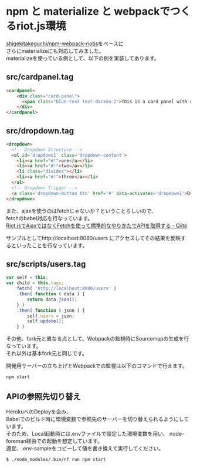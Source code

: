 # npm と materialize と webpackでつくるriot.js環境
[shigekitakeguchi/npm-webpack-riotjs](https://github.com/shigekitakeguchi/npm-webpack-riotjs)をベースに  
さらにmaterializeにも対応してみました。  
materializeを使っている例として、以下の例を実装してあります。  
## src/cardpanel.tag
``` html
<cardpanel>
    <div class="card-panel">
      <span class="blue-text text-darken-2">This is a card panel with dark blue text</span>
    </div>
</cardpanel>
```
## src/dropdown.tag
``` html
<dropdown>
  <!-- Dropdown Structure -->
  <ul id='dropdown1' class='dropdown-content'>
    <li><a href="#!">one</a></li>
    <li><a href="#!">two</a></li>
    <li class="divider"></li>
    <li><a href="#!">three</a></li>
  </ul>
  <!-- Dropdown Trigger -->
  <a class='dropdown-button btn' href='#' data-activates='dropdown1'>Drop Me!</a>
</dropdown>
```

また、ajaxを使うのはfetchじゃないか？ということらしいので、  
fetchのbabel対応を行なっています。  
[Riot.jsでAjaxではなくFetchを使って標準的なやりかたでAPIを取得する - Qiita](http://qiita.com/aggre/items/c36d8fe34551569e2e6f)

サンプルとしてhttp://localhost:8080/users 
にアクセスしてその結果を反映するといったことを行なっています。  
## src/scripts/users.tag
``` javascript
var self = this;
var child = this.tags;
    fetch( 'http://localhost:8080/users' )
    .then( function ( data ) {
        return data.json();
    } )
    .then( function ( json ) {
        self.users = json;
        self.update();
    } )
```

その他、fork元と異なる点として、Webpackの監視時にSourcemapの生成を行なっています。  
それ以外は基本fork元と同じです。  

開発用サーバーの立ち上げとWebpackでの監視は以下のコマンドで行えます。
```
npm start
```

## APIの参照先切り替え
HerokuへのDeployを企み、  
Babelでのビルド時に環境変数で参照先のサーバーを切り替えられるようにしています。  
そのため、Local起動時には.envファイルで設定した環境変数を用い、
node-foreman経由での起動を想定しています。  
適宜、.env-sampleをコピーして値を書き換えて実行してください。  
```
$ ./node_modules/.bin/nf run npm start
```

